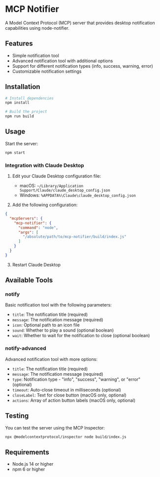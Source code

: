 # MCP Notifier

A Model Context Protocol (MCP) server that provides desktop notification capabilities using node-notifier.

## Features

- Simple notification tool
- Advanced notification tool with additional options
- Support for different notification types (info, success, warning, error)
- Customizable notification settings

## Installation

```bash
# Install dependencies
npm install

# Build the project
npm run build
```

## Usage

Start the server:

```bash
npm start
```

### Integration with Claude Desktop

1. Edit your Claude Desktop configuration file:
   - macOS: `~/Library/Application Support/Claude/claude_desktop_config.json`
   - Windows: `%APPDATA%\Claude\claude_desktop_config.json`

2. Add the following configuration:

```json
{
  "mcpServers": {
    "mcp-notifier": {
      "command": "node",
      "args": [
        "/absolute/path/to/mcp-notifier/build/index.js"
      ]
    }
  }
}
```

3. Restart Claude Desktop

## Available Tools

### notify

Basic notification tool with the following parameters:

- `title`: The notification title (required)
- `message`: The notification message (required)
- `icon`: Optional path to an icon file
- `sound`: Whether to play a sound (optional boolean)
- `wait`: Whether to wait for the notification to close (optional boolean)

### notify-advanced

Advanced notification tool with more options:

- `title`: The notification title (required)
- `message`: The notification message (required)
- `type`: Notification type - "info", "success", "warning", or "error" (optional)
- `timeout`: Auto-close timeout in milliseconds (optional)
- `closeLabel`: Text for close button (macOS only, optional)
- `actions`: Array of action button labels (macOS only, optional)

## Testing

You can test the server using the MCP Inspector:

```bash
npx @modelcontextprotocol/inspector node build/index.js
```

## Requirements

- Node.js 14 or higher
- npm 6 or higher
